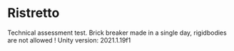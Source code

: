 # Ristretto

Technical assessment test.
Brick breaker made in a single day, rigidbodies are not allowed !
Unity version: 2021.1.19f1
